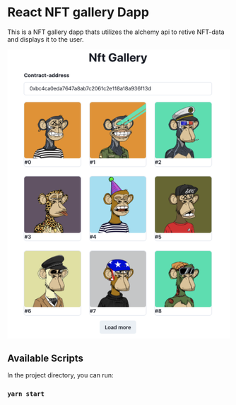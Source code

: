 # React NFT gallery Dapp
This is a NFT gallery dapp thats utilizes the alchemy api to retive NFT-data and displays it to the user.

![alt text](https://github.com/wilhelmuggla/react-nft-gallery/blob/master/screenshot.png)


## Available Scripts

In the project directory, you can run:

### `yarn start`

